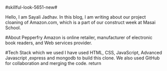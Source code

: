 #skillful-look-5651-new#
  <br>
<p>Hello, I am Sayali Jadhav. In this blog, I am writing about our project cloaning of Amazon.com, which is a part of our construct week at Masai School.<p>
  
#About Pepperfry
Amazon is online retailer, manufacturer of electronic book readers, and Web services provider.

#Tech Stack which we used
I have used HTML, CSS, JavaScript, Advanced Javascript ,express and mongodb to build this clone. We also used GitHub for collaboration and merging the code.  return
